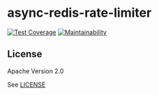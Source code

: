 # async-redis-rate-limiter

[![Test Coverage](https://api.codeclimate.com/v1/badges/7dca1d82bb75428e7c7e/test_coverage)](https://codeclimate.com/github/Waveful/async-redis-rate-limiter/test_coverage)
[![Maintainability](https://api.codeclimate.com/v1/badges/7dca1d82bb75428e7c7e/maintainability)](https://codeclimate.com/github/Waveful/async-redis-rate-limiter/maintainability)

## License

Apache Version 2.0

See [LICENSE](./LICENSE)
